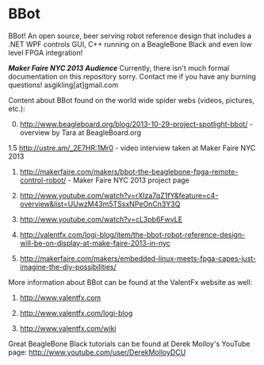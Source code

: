BBot
====

BBot! An open source, beer serving robot reference design that includes a .NET WPF controls GUI, C++ running on a BeagleBone Black and even low level FPGA integration!

***Maker Faire NYC 2013 Audience*** 
Currently, there isn't much formal documentation on this repository sorry.  Contact me if you have any burning questions!
asgikling[at]gmail.com

Content about BBot found on the world wide spider webs (videos, pictures, etc.):

0. http://www.beagleboard.org/blog/2013-10-29-project-spotlight-bbot/ - overview by Tara at BeagleBoard.org

1.5 http://ustre.am/_2E7HR:1Mr0 - video interview taken at Maker Faire NYC 2013

1. http://makerfaire.com/makers/bbot-the-beaglebone-fpga-remote-control-robot/ - Maker Faire NYC 2013 project page

2. http://www.youtube.com/watch?v=rXIza7qZ1fY&feature=c4-overview&list=UUwzM43m5TSsxNPeOnCn3Y3Q	

3. http://www.youtube.com/watch?v=cL3pb6FwvLE	

4. http://valentfx.com/logi-blog/item/the-bbot-robot-reference-design-will-be-on-display-at-make-faire-2013-in-nyc

5. http://makerfaire.com/makers/embedded-linux-meets-fpga-capes-just-imagine-the-diy-possibilities/

More information about BBot can be found at the ValentFx website as well:
 
1. http://www.valentfx.com 

2. http://www.valentfx.com/logi-blog 

3. http://www.valentfx.com/wiki 

Great BeagleBone Black tutorials can be found at Derek Molloy's YouTube page:
http://www.youtube.com/user/DerekMolloyDCU
